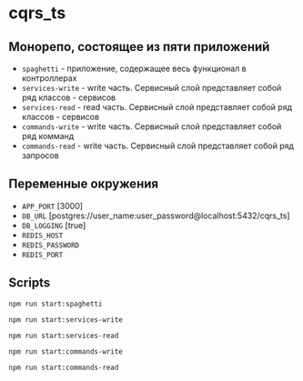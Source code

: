 # cqrs_ts

## Монорепо, состоящее из пяти приложений

* `spaghetti` - приложение, содержащее весь функционал в контроллерах
* `services-write` - write часть. Сервисный слой представляет собой ряд классов - сервисов 
* `services-read` - read часть. Сервисный слой представляет собой ряд классов - сервисов 
* `commands-write` - write часть. Сервисный слой представляет собой ряд комманд 
* `commands-read` - write часть. Сервисный слой представляет собой ряд запросов

## Переменные окружения

* `APP_PORT` [3000]
* `DB_URL` [postgres://user_name:user_password@localhost:5432/cqrs_ts]
* `DB_LOGGING` [true]
* `REDIS_HOST`
* `REDIS_PASSWORD`
* `REDIS_PORT`

## Scripts

```shell
npm run start:spaghetti
```

```shell
npm run start:services-write
```

```shell
npm run start:services-read
```

```shell
npm run start:commands-write
```

```shell
npm run start:commands-read
```
